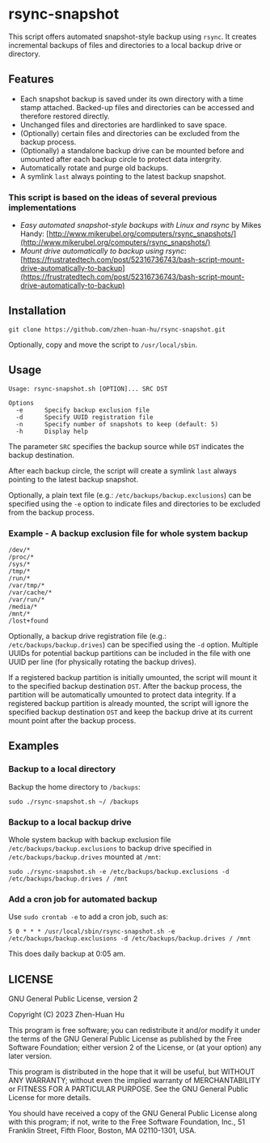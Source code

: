 # rsync-snapshot

This script offers automated snapshot-style backup using `rsync`. It creates incremental backups of files and directories to a local backup drive or directory. 

## Features
- Each snapshot backup is saved under its own directory with a time stamp attached. Backed-up files and directories can be accessed and therefore restored directly.
- Unchanged files and directories are hardlinked to save space.
- (Optionally) certain files and directories can be excluded from the backup process.
- (Optionally) a standalone backup drive can be mounted before and umounted after each backup circle to protect data intergrity.
- Automatically rotate and purge old backups.
- A symlink `last` always pointing to the latest backup snapshot.

### This script is based on the ideas of several previous implementations
- *Easy automated snapshot-style backups with Linux and rsync* by Mikes Handy: [http://www.mikerubel.org/computers/rsync_snapshots/](http://www.mikerubel.org/computers/rsync_snapshots/)
- *Mount drive automatically to backup using rsync*: [https://frustratedtech.com/post/52316736743/bash-script-mount-drive-automatically-to-backup](https://frustratedtech.com/post/52316736743/bash-script-mount-drive-automatically-to-backup)

## Installation

```
git clone https://github.com/zhen-huan-hu/rsync-snapshot.git
```

Optionally, copy and move the script to `/usr/local/sbin`.

## Usage

```
Usage: rsync-snapshot.sh [OPTION]... SRC DST

Options
  -e      Specify backup exclusion file
  -d      Specify UUID registration file
  -n      Specify number of snapshots to keep (default: 5)
  -h      Display help
```

The parameter `SRC` specifies the backup source while `DST` indicates the backup destination.

After each backup circle, the script will create a symlink `last` always pointing to the latest backup snapshot.

Optionally, a plain text file (e.g.: `/etc/backups/backup.exclusions`) can be specified using the `-e` option to indicate files and directories to be excluded from the backup process.

### Example - A backup exclusion file for whole system backup

```
/dev/*
/proc/*
/sys/*
/tmp/*
/run/*
/var/tmp/*
/var/cache/*
/var/run/*
/media/*
/mnt/*
/lost+found
```

Optionally, a backup drive registration file (e.g.: `/etc/backups/backup.drives`) can be specified using the `-d` option. Multiple UUIDs for potential backup partitions can be included in the file with one UUID per line (for physically rotating the backup drives).

If a registered backup partition is initially umounted, the script will mount it to the specified backup destination `DST`. After the backup process, the partition will be automatically umounted to protect data integrity. If a registered backup partition is already mounted, the script will ignore the specified backup destination `DST` and keep the backup drive at its current mount point after the backup process.

## Examples

### Backup to a local directory

Backup the home directory to `/backups`:

```
sudo ./rsync-snapshot.sh ~/ /backups
```

### Backup to a local backup drive

Whole system backup with backup exclusion file `/etc/backups/backup.exclusions` to backup drive specified in `/etc/backups/backup.drives` mounted at `/mnt`:

```
sudo ./rsync-snapshot.sh -e /etc/backups/backup.exclusions -d /etc/backups/backup.drives / /mnt
```

### Add a cron job for automated backup

Use `sudo crontab -e` to add a cron job, such as:

```
5 0 * * * /usr/local/sbin/rsync-snapshot.sh -e /etc/backups/backup.exclusions -d /etc/backups/backup.drives / /mnt
```

This does daily backup at 0:05 am.

## LICENSE

GNU General Public License, version 2

Copyright (C) 2023  Zhen-Huan Hu

This program is free software; you can redistribute it and/or
modify it under the terms of the GNU General Public License
as published by the Free Software Foundation; either version 2
of the License, or (at your option) any later version.

This program is distributed in the hope that it will be useful,
but WITHOUT ANY WARRANTY; without even the implied warranty of
MERCHANTABILITY or FITNESS FOR A PARTICULAR PURPOSE.  See the
GNU General Public License for more details.

You should have received a copy of the GNU General Public License
along with this program; if not, write to the Free Software
Foundation, Inc., 51 Franklin Street, Fifth Floor, Boston, MA  02110-1301, USA.
